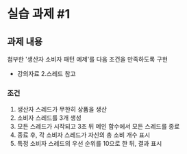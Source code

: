 # 실습 과제 #1

## 과제 내용

첨부한 '생산자 소비자 패턴 예제'를 다음 조건을 만족하도록 구현

- 강의자료 2.스레드 참고

### 조건

1. 생산자 스레드가 무한히 상품을 생산
2. 소비자 스레드를 3개 생성
3. 모든 스레드가 시작되고 3초 뒤 메인 함수에서 모든 스레드를 종료
4. 종료 후, 각 소비자 스레드가 자신의 총 소비 개수 표시
5. 특정 소비자 스레드의 우선 순위를 10으로 한 뒤, 결과 표시
